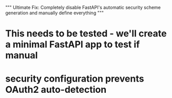 """
Ultimate Fix: Completely disable FastAPI's automatic security scheme generation
and manually define everything
"""

# This needs to be tested - we'll create a minimal FastAPI app to test if manual
# security configuration prevents OAuth2 auto-detection
